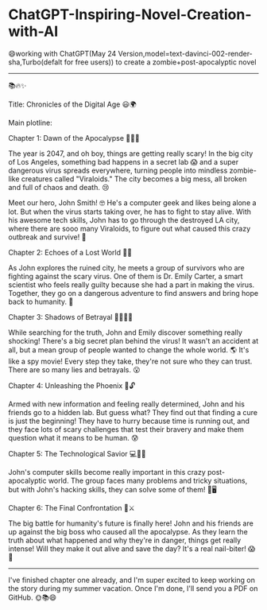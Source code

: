 # ChatGPT-Inspiring-Novel-Creation-with-AI
😄working with ChatGPT(May 24 Version,model=text-davinci-002-render-sha,Turbo(defalt for free users)) to create a zombie+post-apocalyptic novel

____________________________________________________________________________________________________________________________________________________________________

📚🔥✨

Title: Chronicles of the Digital Age 😃🌍

Main plotline:

Chapter 1: Dawn of the Apocalypse 🌅🧟‍♂️

The year is 2047, and oh boy, things are getting really scary! In the big city of Los Angeles, something bad happens in a secret lab 😱 and a super dangerous virus spreads everywhere, turning people into mindless zombie-like creatures called "Viraloids." The city becomes a big mess, all broken and full of chaos and death. 😢

Meet our hero, John Smith! 🤓 He's a computer geek and likes being alone a lot. But when the virus starts taking over, he has to fight to stay alive. With his awesome tech skills, John has to go through the destroyed LA city, where there are sooo many Viraloids, to figure out what caused this crazy outbreak and survive! 💪

Chapter 2: Echoes of a Lost World 🏢👥

As John explores the ruined city, he meets a group of survivors who are fighting against the scary virus. One of them is Dr. Emily Carter, a smart scientist who feels really guilty because she had a part in making the virus. Together, they go on a dangerous adventure to find answers and bring hope back to humanity. 🚀

Chapter 3: Shadows of Betrayal 🕵️‍♀️🕵️‍♂️

While searching for the truth, John and Emily discover something really shocking! There's a big secret plan behind the virus! It wasn't an accident at all, but a mean group of people wanted to change the whole world. 🌎 It's like a spy movie! Every step they take, they're not sure who they can trust. There are so many lies and betrayals. 😮

Chapter 4: Unleashing the Phoenix 🌌🔓

Armed with new information and feeling really determined, John and his friends go to a hidden lab. But guess what? They find out that finding a cure is just the beginning! They have to hurry because time is running out, and they face lots of scary challenges that test their bravery and make them question what it means to be human. 😰

Chapter 5: The Technological Savior 💻🦸‍♂️

John's computer skills become really important in this crazy post-apocalyptic world. The group faces many problems and tricky situations, but with John's hacking skills, they can solve some of them! 💪🖥️

Chapter 6: The Final Confrontation 🌟⚔️

The big battle for humanity's future is finally here! John and his friends are up against the big boss who caused all the apocalypse. As they learn the truth about what happened and why they're in danger, things get really intense! Will they make it out alive and save the day? It's a real nail-biter! 😱🌟
____________________________________________________________________________________________________________________________________________________________________


I've finished chapter one already, and I'm super excited to keep working on the story during my summer vacation. Once I'm done, I'll send you a PDF on GitHub. 🌞📚😄
